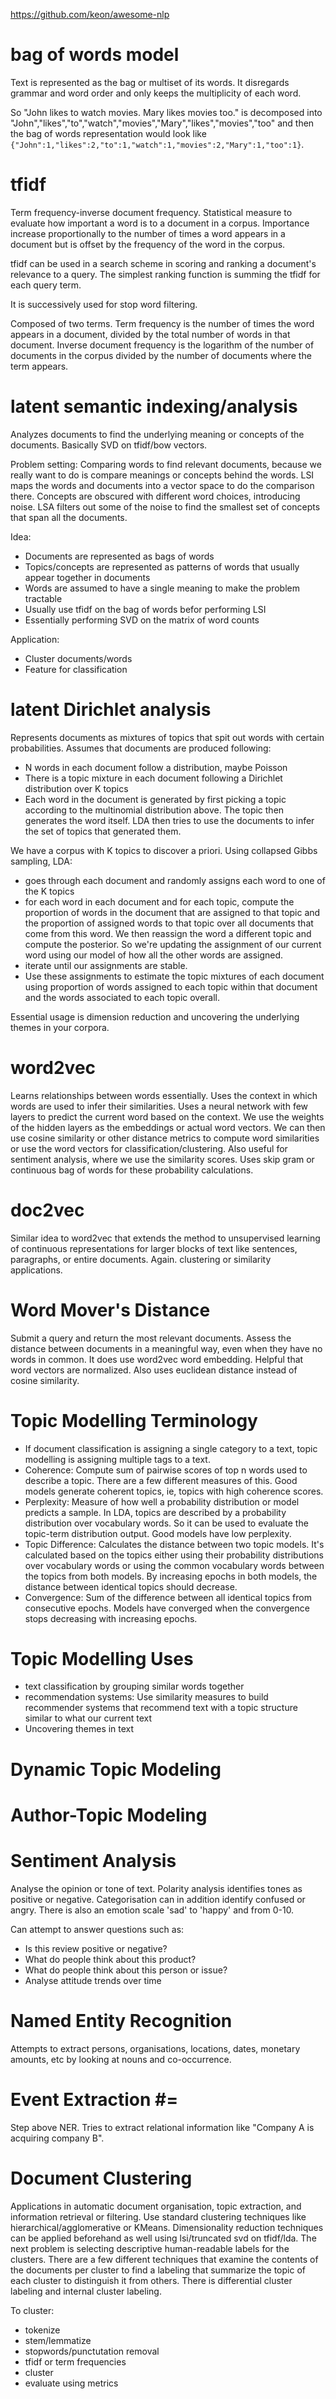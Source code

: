 <https://github.com/keon/awesome-nlp>

# bag of words model #

Text is represented as the bag or multiset of its words. It disregards grammar and word order and only keeps the multiplicity of each word.

So "John likes to watch movies. Mary likes movies too." is decomposed into "John","likes","to","watch","movies","Mary","likes","movies","too" and then the bag of words representation would look like `{"John":1,"likes":2,"to":1,"watch":1,"movies":2,"Mary":1,"too":1}`.

# tfidf #

Term frequency-inverse document frequency. Statistical measure to evaluate how important a word is to a document in a corpus. Importance increase proportionally to the number of times a word appears in a document but is offset by the frequency of the word in the corpus.

tfidf can be used in a search scheme in scoring and ranking a document's relevance to a query. The simplest ranking function is summing the tfidf for each query term.

It is successively used for stop word filtering.

Composed of two terms. Term frequency is the number of times the word appears in a document, divided by the total number of words in that document. Inverse document frequency is the logarithm of the number of documents in the corpus divided by the number of documents where the term appears.

# latent semantic indexing/analysis #
Analyzes documents to find the underlying meaning or concepts of the documents. Basically SVD on tfidf/bow vectors.

Problem setting: Comparing words to find relevant documents, because we really want to do is compare meanings or concepts behind the words. LSI maps the words and documents into a vector space to do the comparison there. Concepts are obscured with different word choices, introducing noise. LSA filters out some of the noise to find the smallest set of concepts that span all the documents.

Idea:
- Documents are represented as bags of words
- Topics/concepts are represented as patterns of words that usually appear together in documents
- Words are assumed to have a single meaning to make the problem tractable
- Usually use tfidf on the bag of words befor performing LSI
- Essentially performing SVD on the matrix of word counts

Application:
- Cluster documents/words
- Feature for classification

# latent Dirichlet analysis #
Represents documents as mixtures of topics that spit out words with certain probabilities. Assumes that documents are produced following:
- N words in each document follow a distribution, maybe Poisson
- There is a topic mixture in each document following a Dirichlet distribution over K topics
- Each word in the document is generated by first picking a topic according to the multinomial distribution above. The topic then generates the word itself.
LDA then tries to use the documents to infer the set of topics that generated them.

We have a corpus with K topics to discover a priori. Using collapsed Gibbs sampling, LDA:
- goes through each document and randomly assigns each word to one of the K topics
- for each word in each document and for each topic, compute the proportion of words in the document that are assigned to that topic and the proportion of assigned words to that topic over all documents that come from this word. We then reassign the word a different topic and compute the posterior. So we're updating the assignment of our current word using our model of how all the other words are assigned.
- iterate until our assignments are stable.
- Use these assignments to estimate the topic mixtures of each document using proportion of words assigned to each topic within that document and the words associated to each topic overall.

Essential usage is dimension reduction and uncovering the underlying themes in your corpora.

# word2vec #
Learns relationships between words essentially. Uses the context in which words are used to infer their similarities. Uses a neural network with few layers to predict the current word based on the context. We use the weights of the hidden layers as the embeddings or actual word vectors. We can then use cosine similarity or other distance metrics to compute word similarities or use the word vectors for classification/clustering. Also useful for sentiment analysis, where we use the similarity scores. Uses skip gram or continuous bag of words for these probability calculations.

# doc2vec #
Similar idea to word2vec that extends the method to unsupervised learning of continuous representations for larger blocks of text like sentences, paragraphs, or entire documents. Again. clustering or similarity applications.

# Word Mover's Distance #
Submit a query and return the most relevant documents. Assess the distance between documents in a meaningful way, even when they have no words in common. It does use word2vec word embedding. Helpful that word vectors are normalized. Also uses euclidean distance instead of cosine similarity.

# Topic Modelling Terminology #
- If document classification is assigning a single category to a text, topic modelling is assigning multiple tags to a text.
- Coherence: Compute sum of pairwise scores of top n words used to describe a topic. There are a few different measures of this. Good models generate coherent topics, ie, topics with high coherence scores.
- Perplexity: Measure of how well a probability distribution or model predicts a sample. In LDA, topics are described by a probability distribution over vocabulary words. So it can be used to evaluate the topic-term distribution output. Good models have low perplexity.
- Topic Difference: Calculates the distance between two topic models. It's calculated based on the topics either using their probability distributions over vocabulary words or using the common vocabulary words between the topics from both models. By increasing epochs in both models, the distance between identical topics should decrease.
- Convergence: Sum of the difference between all identical topics from consecutive epochs. Models have converged when the convergence stops decreasing with increasing epochs.

# Topic Modelling Uses #
- text classification by grouping similar words together
- recommendation systems: Use similarity measures to build recommender systems that recommend text with a topic structure similar to what our current text
- Uncovering themes in text

# Dynamic Topic Modeling #

# Author-Topic Modeling #

# Sentiment Analysis #
Analyse the opinion or tone of text. Polarity analysis identifies tones as positive or negative. Categorisation can in addition identify confused or angry. There is also an emotion scale 'sad' to 'happy' and from 0-10.

Can attempt to answer questions such as:
- Is this review positive or negative?
- What do people think about this product?
- What do people think about this person or issue?
- Analyse attitude trends over time

# Named Entity Recognition #
Attempts to extract persons, organisations, locations, dates, monetary amounts, etc by looking at nouns and co-occurrence.

# Event Extraction #=
Step above NER. Tries to extract relational information like "Company A is acquiring company B".

# Document Clustering #
Applications in automatic document organisation, topic extraction, and information retrieval or filtering. Use standard clustering techniques like hierarchical/agglomerative or KMeans. Dimensionality reduction techniques can be applied beforehand as well using lsi/truncated svd on tfidf/lda. The next problem is selecting descriptive human-readable labels for the clusters. There are a few different techniques that examine the contents of the documents per cluster to find a labeling that summarize the topic of each cluster to distinguish it from others. There is differential cluster labeling and internal cluster labeling.

To cluster:
- tokenize
- stem/lemmatize
- stopwords/punctutation removal
- tfidf or term frequencies
- cluster
- evaluate using metrics
